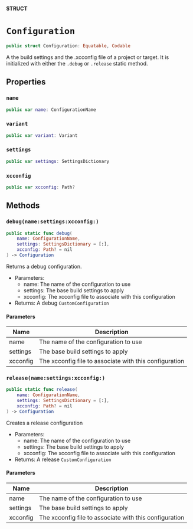 **STRUCT**

# `Configuration`

```swift
public struct Configuration: Equatable, Codable
```

A the build settings and the .xcconfig file of a project or target. It is initialized with either the `.debug` or `.release`
static method.

## Properties
### `name`

```swift
public var name: ConfigurationName
```

### `variant`

```swift
public var variant: Variant
```

### `settings`

```swift
public var settings: SettingsDictionary
```

### `xcconfig`

```swift
public var xcconfig: Path?
```

## Methods
### `debug(name:settings:xcconfig:)`

```swift
public static func debug(
    name: ConfigurationName,
    settings: SettingsDictionary = [:],
    xcconfig: Path? = nil
) -> Configuration
```

Returns a debug configuration.

- Parameters:
  - name: The name of the configuration to use
  - settings: The base build settings to apply
  - xcconfig: The xcconfig file to associate with this configuration
- Returns: A debug `CustomConfiguration`

#### Parameters

| Name | Description |
| ---- | ----------- |
| name | The name of the configuration to use |
| settings | The base build settings to apply |
| xcconfig | The xcconfig file to associate with this configuration |

### `release(name:settings:xcconfig:)`

```swift
public static func release(
    name: ConfigurationName,
    settings: SettingsDictionary = [:],
    xcconfig: Path? = nil
) -> Configuration
```

Creates a release configuration

- Parameters:
  - name: The name of the configuration to use
  - settings: The base build settings to apply
  - xcconfig: The xcconfig file to associate with this configuration
- Returns: A release `CustomConfiguration`

#### Parameters

| Name | Description |
| ---- | ----------- |
| name | The name of the configuration to use |
| settings | The base build settings to apply |
| xcconfig | The xcconfig file to associate with this configuration |